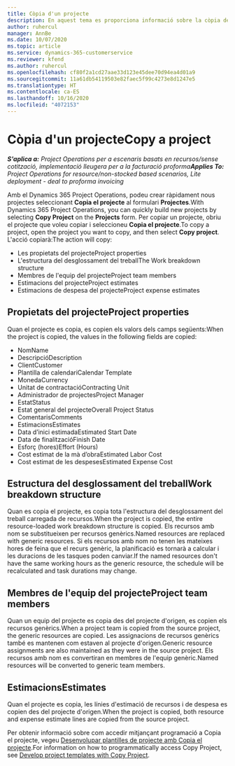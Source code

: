 ```yaml
---
title: Còpia d'un projecte
description: En aquest tema es proporciona informació sobre la còpia de projectes al Dynamics 365 Project Operations.
author: ruhercul
manager: AnnBe
ms.date: 10/07/2020
ms.topic: article
ms.service: dynamics-365-customerservice
ms.reviewer: kfend
ms.author: ruhercul
ms.openlocfilehash: cf80f2a1cd27aae33d123e45dee70d94ea4d01a9
ms.sourcegitcommit: 11a61db54119503e82faec5f99c4273e8d1247e5
ms.translationtype: HT
ms.contentlocale: ca-ES
ms.lasthandoff: 10/16/2020
ms.locfileid: "4072153"
---
```

# <a name="copy-a-project"></a><span data-ttu-id="ad610-103">Còpia d'un projecte</span><span class="sxs-lookup"><span data-stu-id="ad610-103">Copy a project</span></span>

<span data-ttu-id="ad610-104">_**S'aplica a:** Project Operations per a escenaris basats en recursos/sense cotització, implementació lleugera per a la facturació proforma_</span><span class="sxs-lookup"><span data-stu-id="ad610-104">_**Applies To:** Project Operations for resource/non-stocked based scenarios, Lite deployment - deal to proforma invoicing_</span></span>

<span data-ttu-id="ad610-105">Amb el Dynamics 365 Project Operations, podeu crear ràpidament nous projectes seleccionant **Copia el projecte** al formulari **Projectes**.</span><span class="sxs-lookup"><span data-stu-id="ad610-105">With Dynamics 365 Project Operations, you can quickly build new projects by selecting **Copy Project** on the **Projects** form.</span></span> <span data-ttu-id="ad610-106">Per copiar un projecte, obriu el projecte que voleu copiar i seleccioneu **Copia el projecte**.</span><span class="sxs-lookup"><span data-stu-id="ad610-106">To copy a project, open the project you want to copy, and then select **Copy project**.</span></span> <span data-ttu-id="ad610-107">L'acció copiarà:</span><span class="sxs-lookup"><span data-stu-id="ad610-107">The action will copy:</span></span>

- <span data-ttu-id="ad610-108">Les propietats del projecte</span><span class="sxs-lookup"><span data-stu-id="ad610-108">Project properties</span></span>
- <span data-ttu-id="ad610-109">L'estructura del desglossament del treball</span><span class="sxs-lookup"><span data-stu-id="ad610-109">The Work breakdown structure</span></span>
- <span data-ttu-id="ad610-110">Membres de l'equip del projecte</span><span class="sxs-lookup"><span data-stu-id="ad610-110">Project team members</span></span>
- <span data-ttu-id="ad610-111">Estimacions del projecte</span><span class="sxs-lookup"><span data-stu-id="ad610-111">Project estimates</span></span>
- <span data-ttu-id="ad610-112">Estimacions de despesa del projecte</span><span class="sxs-lookup"><span data-stu-id="ad610-112">Project expense estimates</span></span>

## <a name="project-properties"></a><span data-ttu-id="ad610-113">Propietats del projecte</span><span class="sxs-lookup"><span data-stu-id="ad610-113">Project properties</span></span>

<span data-ttu-id="ad610-114">Quan el projecte es copia, es copien els valors dels camps següents:</span><span class="sxs-lookup"><span data-stu-id="ad610-114">When the project is copied, the values in the following fields are copied:</span></span>

- <span data-ttu-id="ad610-115">Nom</span><span class="sxs-lookup"><span data-stu-id="ad610-115">Name</span></span>
- <span data-ttu-id="ad610-116">Descripció</span><span class="sxs-lookup"><span data-stu-id="ad610-116">Description</span></span>
- <span data-ttu-id="ad610-117">Client</span><span class="sxs-lookup"><span data-stu-id="ad610-117">Customer</span></span>
- <span data-ttu-id="ad610-118">Plantilla de calendari</span><span class="sxs-lookup"><span data-stu-id="ad610-118">Calendar Template</span></span>
- <span data-ttu-id="ad610-119">Moneda</span><span class="sxs-lookup"><span data-stu-id="ad610-119">Currency</span></span>
- <span data-ttu-id="ad610-120">Unitat de contractació</span><span class="sxs-lookup"><span data-stu-id="ad610-120">Contracting Unit</span></span>
- <span data-ttu-id="ad610-121">Administrador de projectes</span><span class="sxs-lookup"><span data-stu-id="ad610-121">Project Manager</span></span>
- <span data-ttu-id="ad610-122">Estat</span><span class="sxs-lookup"><span data-stu-id="ad610-122">Status</span></span>
- <span data-ttu-id="ad610-123">Estat general del projecte</span><span class="sxs-lookup"><span data-stu-id="ad610-123">Overall Project Status</span></span>
- <span data-ttu-id="ad610-124">Comentaris</span><span class="sxs-lookup"><span data-stu-id="ad610-124">Comments</span></span>
- <span data-ttu-id="ad610-125">Estimacions</span><span class="sxs-lookup"><span data-stu-id="ad610-125">Estimates</span></span>
- <span data-ttu-id="ad610-126">Data d’inici estimada</span><span class="sxs-lookup"><span data-stu-id="ad610-126">Estimated Start Date</span></span>
- <span data-ttu-id="ad610-127">Data de finalització</span><span class="sxs-lookup"><span data-stu-id="ad610-127">Finish Date</span></span>
- <span data-ttu-id="ad610-128">Esforç (hores)</span><span class="sxs-lookup"><span data-stu-id="ad610-128">Effort (Hours)</span></span>
- <span data-ttu-id="ad610-129">Cost estimat de la mà d’obra</span><span class="sxs-lookup"><span data-stu-id="ad610-129">Estimated Labor Cost</span></span>
- <span data-ttu-id="ad610-130">Cost estimat de les despeses</span><span class="sxs-lookup"><span data-stu-id="ad610-130">Estimated Expense Cost</span></span>

## <a name="work-breakdown-structure"></a><span data-ttu-id="ad610-131">Estructura del desglossament del treball</span><span class="sxs-lookup"><span data-stu-id="ad610-131">Work breakdown structure</span></span>

<span data-ttu-id="ad610-132">Quan es copia el projecte, es copia tota l'estructura del desglossament del treball carregada de recursos.</span><span class="sxs-lookup"><span data-stu-id="ad610-132">When the project is copied, the entire resource-loaded work breakdown structure is copied.</span></span> <span data-ttu-id="ad610-133">Els recursos amb nom se substitueixen per recursos genèrics.</span><span class="sxs-lookup"><span data-stu-id="ad610-133">Named resources are replaced with generic resources.</span></span> <span data-ttu-id="ad610-134">Si els recursos amb nom no tenen les mateixes hores de feina que el recurs genèric, la planificació es tornarà a calcular i les duracions de les tasques poden canviar.</span><span class="sxs-lookup"><span data-stu-id="ad610-134">If the named resources don't have the same working hours as the generic resource, the schedule will be recalculated and task durations may change.</span></span>

## <a name="project-team-members"></a><span data-ttu-id="ad610-135">Membres de l'equip del projecte</span><span class="sxs-lookup"><span data-stu-id="ad610-135">Project team members</span></span>

<span data-ttu-id="ad610-136">Quan un equip del projecte es copia des del projecte d'origen, es copien els recursos genèrics.</span><span class="sxs-lookup"><span data-stu-id="ad610-136">When a project team is copied from the source project, the generic resources are copied.</span></span> <span data-ttu-id="ad610-137">Les assignacions de recursos genèrics també es mantenen com estaven al projecte d'origen.</span><span class="sxs-lookup"><span data-stu-id="ad610-137">Generic resource assignments are also maintained as they were in the source project.</span></span> <span data-ttu-id="ad610-138">Els recursos amb nom es convertiran en membres de l'equip genèric.</span><span class="sxs-lookup"><span data-stu-id="ad610-138">Named resources will be converted to generic team members.</span></span>

## <a name="estimates"></a><span data-ttu-id="ad610-139">Estimacions</span><span class="sxs-lookup"><span data-stu-id="ad610-139">Estimates</span></span>

<span data-ttu-id="ad610-140">Quan el projecte es copia, les línies d'estimació de recursos i de despesa es copien des del projecte d'origen.</span><span class="sxs-lookup"><span data-stu-id="ad610-140">When the project is copied, both resource and expense estimate lines are copied from the source project.</span></span> 

<span data-ttu-id="ad610-141">Per obtenir informació sobre com accedir mitjançant programació a Copia el projecte, vegeu [Desenvolupar plantilles de projecte amb Copia el projecte](dev-copy-project.md).</span><span class="sxs-lookup"><span data-stu-id="ad610-141">For information on how to programmatically access Copy Project, see [Develop project templates with Copy Project](dev-copy-project.md).</span></span>
